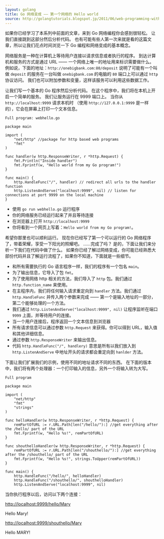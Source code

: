 ```yaml
---
layout: golang
title: Go 网络变成 —— 第一个网络的 Hello world
source: http://golangtutorials.blogspot.jp/2011/06/web-programming-with-go-first-web-hello.html 
---
```


如果你已经学习了本系列中前面的文章，来到 Go 网络编程你会感到很轻松。
让我们直接跳到这部分然后分析代码。
也有可能有些人第一次来就是看的这篇文章，所以让我们花点时间浏览一下 Go 编程和网络变成的基本概念。

网络服务是一种在计算机上等待用户连接以请求信息或者执行的程序。
到达计算机和服务的方式是通过 URL —— 一个网络上唯一的地址用来标识需要做什么。
例如说，下面的地址：`http://onebigbank.com:80/deposit` 说明了可能有一个叫做 `deposit` 的服务在一台叫做 `onebigbank.com` 的电脑的 `80` 端口上可以通过 `http` 协议访问。
我们也可以附加参数和变量，这样该服务可以利用这些数据工作。

让我们写一个基本的 Go 程序然后分析代码。
在这个程序中，我们将在本机上开启一个简单的服务。
我们让服务运行在 9999 端口上。
当你从 `http://localhost:9999` 请求本机时 （使用 `http://127.0.0.1:9999` 是一样的），它会在屏幕上打印一个文本信息。

`Full program: webhello.go`

    package main

    import (
        "net/http" //package for http based web programs
        "fmt"
    )

    func handler(w http.ResponseWriter, r *http.Request) { 
        fmt.Println("Inside handler")
        fmt.Fprintf(w, "Hello world from my Go program!")
    }

    func main() {
        http.HandleFunc("/", handler) // redirect all urls to the handler function
        http.ListenAndServe("localhost:9999", nil) // listen for connections at port 9999 on the local machine
    }

+ 使用 `go run webhello.go` 运行程序
+ 你的网络服务已经运行起来了并且等待连接
+ 在浏览器上打开 `http://localhost:9999`
+ 你将看到一个网页上写着：`Hello world from my Go program!`。

希望你那里也可以顺利运行。
现在你已经写了第一个可以运行的 Go 网络程序了，带着荣耀，享受一下阳光的照耀吧。
......完成了吗？
是的，下面让我们来分析一下我们在代码中做了什么。
如果你已经了解过网络变成，你可能已经熟悉大部份代码并且了解运行流程了，如果你不知道，下面就是一些细节。

+ 和所有需要执行的 Go 语言程序一样，我们的程序有一个包名 `main`。
+ 为了输出信息，它导入了包 `fmt`。
+ 为了使用网络 http 相关的方法，我们导入了 `http` 包。我们通过 `http.function_name` 来使用。
+ 在主程序内，我们将任何输入请求重定向到 `handler` 方法。我们通过 `http.HandleFunc` 并传入两个参数来完成 —— 第一个是输入地址的一部分，第二个能够处理的一个方法。
+ 我们通过 `http.ListenAndServe("localhost:9999", nil)` 让程序监听在端口 `9999` 上面，并等待用户的连接。
+ 当一个用户连接后，程序返回一个文本信息到浏览器
+ 所有请求信息可以通过参数 `http.Request` 来获得。你可以得到 URL，输入值和其他详细信息。
+ 通过参数 `http.ResponseWriter` 来输出信息。
+ 代码 `http.HandleFunc("/", handlery)` 意思是所有以我们放入到 `http.ListenAndServe` 中地址开头的请求都会重定向到 `hanlder` 方法。

下面让我们扩展我们的示例，使用不同的地址请求不同的东西。
在下面的版本中，我们将有两个处理器：一个打印输入的信息，另外一个将输入转为大写。

`Full program`

    package main

    import (
        "net/http"
        "fmt"
        "strings"
    )

    func helloHandler(w http.ResponseWriter, r *http.Request) {
        remPartOfURL := r.URL.Path[len("/hello/"):] //get everything after the /hello/ part of the URL
        fmt.Fprintf(w, "Hello %s!", remPartOfURL)
    }

    func shouthelloHandler(w http.ResponseWriter, r *http.Request) {
        remPartOfURL := r.URL.Path[len("/shouthello/"):] //get everything after the /shouthello/ part of the URL
        fmt.Fprintf(w, "Hello %s!", strings.ToUpper(remPartOfURL))
    }

    func main() {
        http.HandleFunc("/hello/", helloHandler)
        http.HandleFunc("/shouthello/", shouthelloHandler)
        http.ListenAndServe("localhost:9999", nil)

当你执行程序以后，访问以下两个连接：

<http://localhost:9999/hello/Mary>

<p class="correct">
Hello Mary!
</p>

<http://localhost:9999/shouthello/Mary>

<p class="correct">
Hello MARY!
</p>
